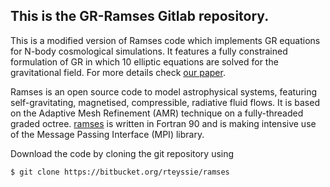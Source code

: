 [1]: http://arxiv.org

## This is the GR-Ramses Gitlab repository.

This is a modified version of Ramses code which implements GR equations for N-body cosmological simulations. It features a fully constrained formulation of GR in which 10 elliptic equations are solved for the gravitational field. For more details check [our paper][1].

Ramses is an open source code to model astrophysical systems, featuring self-gravitating, magnetised, compressible,
radiative fluid flows. It is based  on the Adaptive Mesh Refinement (AMR)  technique on a  fully-threaded graded octree. 
[ramses](https://bitbucket.org/rteyssie/ramses) is written in  Fortran 90 and is making intensive use of the Message 
Passing Interface (MPI) library.

Download the code by cloning the git repository using 
```
$ git clone https://bitbucket.org/rteyssie/ramses
```
